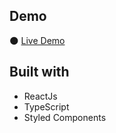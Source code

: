 ## Demo
🌑 [Live Demo](https://chatsaan.vercel.app/)


## Built with
* ReactJs
* TypeScript
* Styled Components
